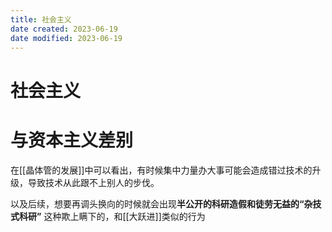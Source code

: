 ```yaml
---
title: 社会主义
date created: 2023-06-19
date modified: 2023-06-19
---
```


# 社会主义

# 与资本主义差别

在[[晶体管的发展]]中可以看出，有时候集中力量办大事可能会造成错过技术的升级，导致技术从此跟不上别人的步伐。

以及后续，想要再调头换向的时候就会出现**半公开的科研造假和徒劳无益的“杂技式科研”** 这种欺上瞒下的，和[[大跃进]]类似的行为
